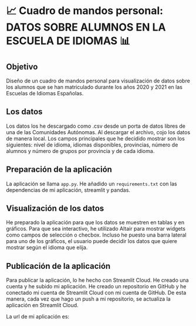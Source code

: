 # 📈 Cuadro de mandos personal: DATOS SOBRE ALUMNOS EN LA ESCUELA DE IDIOMAS 📊

## Objetivo
Diseño de un cuadro de mandos personal para visualización de datos sobre los alumnos que se han matriculado durante los años 2020 y 2021 en las Escuelas de Idiomas Españolas.

## Los datos
Los datos los he descargado como .csv desde un porta de datos libres de una de las Comunidades Autónomas. Al descargar el archivo, cojo los datos de manera local. Los campos principales que he decidido mostrar son los siguientes: nivel de idioma, idiomas disponibles, provincias, número de alumnos y número de grupos por provincia y de cada idioma.

## Preparación de la aplicación
La aplicación se llama `app.py`. He añadido un `requirements.txt` con las dependencias de mi aplicación, streamlit y pandas.

## Visualización de los datos
He preparado la aplicación para que los datos se muestren en tablas y en gráficos. Para que sea interactivo, he utilizado Altair para mostrar widgets como campos de selección o checbox. Incluso he puesto una barra lateral para uno de los gráficos, el usuario puede decidir los datos que quiere mostrar según el idioma que elija.

## Publicación de la aplicación
Para publicar la aplicación, lo he hecho con Streamlit Cloud. He creado una cuenta y he subido mi aplicación. He creado un repositorio en GitHub y he conectado mi cuenta de Streamlit Cloud con mi cuenta de GitHub. De esta manera, cada vez que hago un push a mi repositorio, se actualiza la aplicación en Streamlit Cloud.

La url de mi aplicación es: 